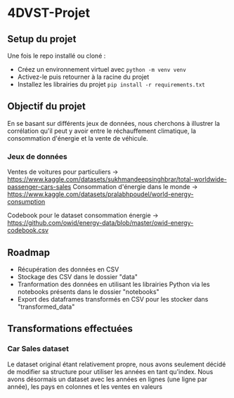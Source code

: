 # 4DVST-Projet

## Setup du projet
Une fois le repo installé ou cloné : 
- Créez un environnement virtuel avec `python -m venv venv`
- Activez-le puis retourner à la racine du projet
- Installez les librairies du projet `pip install -r requirements.txt`

## Objectif du projet
En se basant sur différents jeux de données, nous cherchons à illustrer la corrélation qu'il peut y avoir entre le réchauffement climatique, la consommation d'énergie et la vente de véhicule. 

### Jeux de données

Ventes de voitures pour particuliers -> https://www.kaggle.com/datasets/sukhmandeepsinghbrar/total-worldwide-passenger-cars-sales
Consommation d'énergie dans le monde -> https://www.kaggle.com/datasets/pralabhpoudel/world-energy-consumption


Codebook pour le dataset consommation énergie -> https://github.com/owid/energy-data/blob/master/owid-energy-codebook.csv

## Roadmap 

- Récupération des données en CSV
- Stockage des CSV dans le dossier "data"
- Tranformation des données en utilisant les librairies Python via les notebooks présents dans le dossier "notebooks"
- Export des dataframes transformés en CSV pour les stocker dans "transformed_data"

## Transformations effectuées

### Car Sales dataset
Le dataset original étant relativement propre, nous avons seulement décidé de modifier sa structure pour utiliser les années en tant qu'index. Nous avons désormais un dataset avec les années en lignes (une ligne par année), les pays en colonnes et les ventes en valeurs
